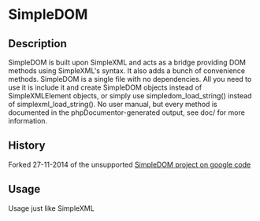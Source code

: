 SimpleDOM
=========

## Description
SimpleDOM is built upon SimpleXML and acts as a bridge providing DOM methods using SimpleXML's syntax. It also adds a bunch of convenience methods. 
SimpleDOM is a single file with no dependencies. All you need to use it is include it and create SimpleDOM objects instead of SimpleXMLElement objects, or simply use simpledom_load_string() instead of simplexml_load_string().
No user manual, but every method is documented in the phpDocumentor-generated output, see doc/ for more information.

## History
Forked 27-11-2014 of the unsupported [SimpleDOM project on google code](https://code.google.com/p/simpledom/)

## Usage
Usage just like SimpleXML